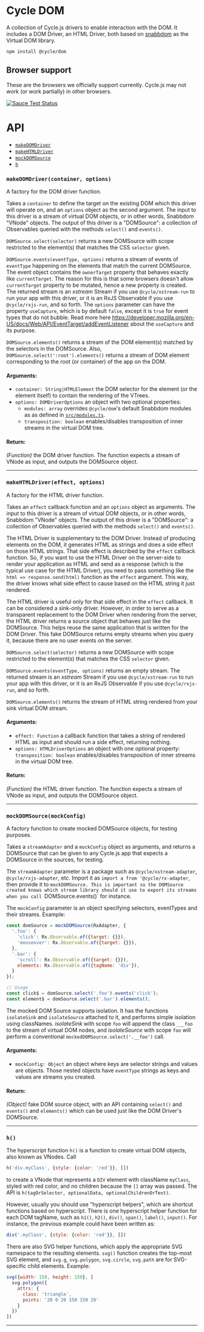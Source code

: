 # Cycle DOM

A collection of Cycle.js drivers to enable interaction with the DOM. It includes a DOM Driver, an HTML Driver, both based on [snabbdom](https://github.com/paldepind/snabbdom/) as the Virtual DOM library.

```
npm install @cycle/dom
```

## Browser support

These are the browsers we officially support currently. Cycle.js may not work (or work partially) in other browsers.

[![Sauce Test Status](https://saucelabs.com/browser-matrix/cyclejs-dom.svg)](https://saucelabs.com/u/cyclejs-dom)

# API


- [`makeDOMDriver`](#makeDOMDriver)
- [`makeHTMLDriver`](#makeHTMLDriver)
- [`mockDOMSource`](#mockDOMSource)
- [`h`](#h)

### <a id="makeDOMDriver"></a> `makeDOMDriver(container, options)`

A factory for the DOM driver function.

Takes a `container` to define the target on the existing DOM which this
driver will operate on, and an `options` object as the second argument. The
input to this driver is a stream of virtual DOM objects, or in other words,
Snabbdom "VNode" objects. The output of this driver is a "DOMSource": a
collection of Observables queried with the methods `select()` and `events()`.

`DOMSource.select(selector)` returns a new DOMSource with scope restricted to
the element(s) that matches the CSS `selector` given.

`DOMSource.events(eventType, options)` returns a stream of events of
`eventType` happening on the elements that match the current DOMSource. The
event object contains the `ownerTarget` property that behaves exactly like
`currentTarget`. The reason for this is that some browsers doesn't allow
`currentTarget` property to be mutated, hence a new property is created. The
returned stream is an *xstream* Stream if you use `@cycle/xstream-run` to run
your app with this driver, or it is an RxJS Observable if you use
`@cycle/rxjs-run`, and so forth. The `options` parameter can have the
property `useCapture`, which is by default `false`, except it is `true` for
event types that do not bubble. Read more here
https://developer.mozilla.org/en-US/docs/Web/API/EventTarget/addEventListener
about the `useCapture` and its purpose.

`DOMSource.elements()` returns a stream of the DOM element(s) matched by the
selectors in the DOMSource. Also, `DOMSource.select(':root').elements()`
returns a stream of DOM element corresponding to the root (or container) of
the app on the DOM.

#### Arguments:

- `container: String|HTMLElement` the DOM selector for the element (or the element itself) to contain the rendering of the VTrees.
- `options: DOMDriverOptions` an object with two optional properties:
  - `modules: array` overrides `@cycle/dom`'s default Snabbdom modules as
    as defined in [`src/modules.ts`](./src/modules.ts).
  - `transposition: boolean` enables/disables transposition of inner streams
    in the virtual DOM tree.

#### Return:

*(Function)* the DOM driver function. The function expects a stream of VNode as input, and outputs the DOMSource object.

- - -

### <a id="makeHTMLDriver"></a> `makeHTMLDriver(effect, options)`

A factory for the HTML driver function.

Takes an `effect` callback function and an `options` object as arguments. The
input to this driver is a stream of virtual DOM objects, or in other words,
Snabbdom "VNode" objects. The output of this driver is a "DOMSource": a
collection of Observables queried with the methods `select()` and `events()`.

The HTML Driver is supplementary to the DOM Driver. Instead of producing
elements on the DOM, it generates HTML as strings and does a side effect on
those HTML strings. That side effect is described by the `effect` callback
function. So, if you want to use the HTML Driver on the server-side to render
your application as HTML and send as a response (which is the typical use
case for the HTML Driver), you need to pass something like the
`html => response.send(html)` function as the `effect` argument. This way,
the driver knows what side effect to cause based on the HTML string it just
rendered.

The HTML driver is useful only for that side effect in the `effect` callback.
It can be considered a sink-only driver. However, in order to serve as a
transparent replacement to the DOM Driver when rendering from the server, the
HTML driver returns a source object that behaves just like the DOMSource.
This helps reuse the same application that is written for the DOM Driver.
This fake DOMSource returns empty streams when you query it, because there
are no user events on the server.

`DOMSource.select(selector)` returns a new DOMSource with scope restricted to
the element(s) that matches the CSS `selector` given.

`DOMSource.events(eventType, options)` returns an empty stream. The returned
stream is an *xstream* Stream if you use `@cycle/xstream-run` to run your app
with this driver, or it is an RxJS Observable if you use `@cycle/rxjs-run`,
and so forth.

`DOMSource.elements()` returns the stream of HTML string rendered from your
sink virtual DOM stream.

#### Arguments:

- `effect: Function` a callback function that takes a string of rendered HTML as input and should run a side effect, returning nothing.
- `options: HTMLDriverOptions` an object with one optional property: `transposition: boolean` enables/disables transposition of inner streams in
the virtual DOM tree.

#### Return:

*(Function)* the HTML driver function. The function expects a stream of VNode as input, and outputs the DOMSource object.

- - -

### <a id="mockDOMSource"></a> `mockDOMSource(mockConfig)`

A factory function to create mocked DOMSource objects, for testing purposes.

Takes a `streamAdapter` and a `mockConfig` object as arguments, and returns
a DOMSource that can be given to any Cycle.js app that expects a DOMSource in
the sources, for testing.

The `streamAdapter` parameter is a package such as `@cycle/xstream-adapter`,
`@cycle/rxjs-adapter`, etc. Import it as `import a from '@cycle/rx-adapter`,
then provide it to `mockDOMSource. This is important so the DOMSource created
knows which stream library should it use to export its streams when you call
`DOMSource.events()` for instance.

The `mockConfig` parameter is an object specifying selectors, eventTypes and
their streams. Example:

```js
const domSource = mockDOMSource(RxAdapter, {
  '.foo': {
    'click': Rx.Observable.of({target: {}}),
    'mouseover': Rx.Observable.of({target: {}}),
  },
  '.bar': {
    'scroll': Rx.Observable.of({target: {}}),
    elements: Rx.Observable.of({tagName: 'div'}),
  }
});

// Usage
const click$ = domSource.select('.foo').events('click');
const element$ = domSource.select('.bar').elements();
```

The mocked DOM Source supports isolation. It has the functions `isolateSink`
and `isolateSource` attached to it, and performs simple isolation using
classNames. *isolateSink* with scope `foo` will append the class `___foo` to
the stream of virtual DOM nodes, and *isolateSource* with scope `foo` will
perform a conventional `mockedDOMSource.select('.__foo')` call.

#### Arguments:

- `mockConfig: Object` an object where keys are selector strings and values are objects. Those nested objects have `eventType` strings as keys
and values are streams you created.

#### Return:

*(Object)* fake DOM source object, with an API containing `select()` and `events()` and `elements()` which can be used just like the DOM Driver's
DOMSource.

- - -

### <a id="h"></a> `h()`

The hyperscript function `h()` is a function to create virtual DOM objects,
also known as VNodes. Call

```js
h('div.myClass', {style: {color: 'red'}}, [])
```

to create a VNode that represents a `DIV` element with className `myClass`,
styled with red color, and no children because the `[]` array was passed. The
API is `h(tagOrSelector, optionalData, optionalChildrenOrText)`.

However, usually you should use "hyperscript helpers", which are shortcut
functions based on hyperscript. There is one hyperscript helper function for
each DOM tagName, such as `h1()`, `h2()`, `div()`, `span()`, `label()`,
`input()`. For instance, the previous example could have been written
as:

```js
div('.myClass', {style: {color: 'red'}}, [])
```

There are also SVG helper functions, which apply the appropriate SVG
namespace to the resulting elements. `svg()` function creates the top-most
SVG element, and `svg.g`, `svg.polygon`, `svg.circle`, `svg.path` are for
SVG-specific child elements. Example:

```js
svg({width: 150, height: 150}, [
  svg.polygon({
    attrs: {
      class: 'triangle',
      points: '20 0 20 150 150 20'
    }
  })
])
```

- - -

